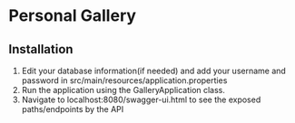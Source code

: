 # Personal Gallery
## Installation
1. Edit your database information(if needed) and add your username and password 
in src/main/resources/application.properties
2. Run the application using the GalleryApplication class.
3. Navigate to localhost:8080/swagger-ui.html to see the exposed paths/endpoints by the API
